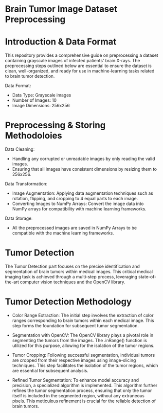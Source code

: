 # Brain Tumor Image Dataset Preprocessing

# Introduction & Data Format
This repository provides a comprehensive guide on preprocessing a dataset containing grayscale images of infected patients' brain X-rays. The preprocessing steps outlined below are essential to ensure the dataset is clean, well-organized, and ready for use in machine-learning tasks related to brain tumor detection.

Data Format: <br />
- Data Type: Grayscale images <br />
- Number of Images: 10 <br />
- Image Dimensions: 256x256 <br />

# Preprocessing & Storing Methodoloies

Data Cleaning:

- Handling any corrupted or unreadable images by only reading the valid images.
- Ensuring that all images have consistent dimensions by resizing them to 256x256.

Data Transformation:

- Image Augmentation: Applying data augmentation techniques such as rotation, flipping, and cropping to 4 equal parts to each image.
- Converting Images to NumPy Arrays: Convert the image data into NumPy arrays for compatibility with machine learning frameworks.

Data Storage:

- All the preprocessed images are saved in NumPy Arrays to be compatible with the machine learning frameworks.

# Tumor Detection

The Tumor Detection part focuses on the precise identification and segmentation of brain tumors within medical images. This critical medical imaging task is achieved through a multi-step process, leveraging state-of-the-art computer vision techniques and the OpenCV library.

# Tumor Detection Methodology
- Color Range Extraction: The initial step involves the extraction of color ranges corresponding to brain tumors within each medical image. This step forms the foundation for subsequent tumor segmentation.

- Segmentation with OpenCV: The OpenCV library plays a pivotal role in segmenting the tumors from the images. The .inRange() function is utilized for this purpose, allowing for the isolation of the tumor regions.

- Tumor Cropping: Following successful segmentation, individual tumors are cropped from their respective images using image-slicing techniques. This step facilitates the isolation of the tumor regions, which are essential for subsequent analysis.

- Refined Tumor Segmentation: To enhance model accuracy and precision, a specialized algorithm is implemented. This algorithm further refines the tumor segmentation process, ensuring that only the tumor itself is included in the segmented region, without any extraneous pixels. This meticulous refinement is crucial for the reliable detection of brain tumors.

